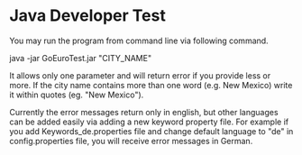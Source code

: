 Java Developer Test
===================

You may run the program from command line via following command.

java -jar GoEuroTest.jar "CITY_NAME"

It allows only one parameter and will return error if you provide less or more. If the city name contains more than one word (e.g. New Mexico) write it within quotes (eg. "New Mexico").

Currently the error messages return only in english, but other languages can be added easily via adding a new keyword property file. For example if you add Keywords_de.properties  file and change default language to "de" in config.properties file, you will receive error messages in German.

